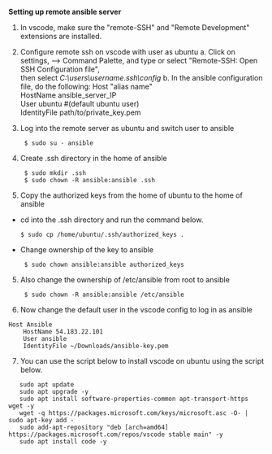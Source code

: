 **Setting up remote ansible server**
1. In vscode, make sure the "remote-SSH" and "Remote Development" extensions are installed.
2. Configure remote ssh on vscode with user as ubuntu
   a. Click on settings, --> Command Palette, and type or select "Remote-SSH: Open SSH Configuration file",  
   then select *C:\users\username\.ssh\config*
   b. In the ansible configuration file, do the following:
                Host "alias name"  
		    HostName ansible_server_IP  
		    User ubuntu #(default ubuntu user)  
                    IdentityFile path/to/private_key.pem  

4. Log into the remote server as ubuntu and switch user to ansible

        $ sudo su - ansible
5. Create .ssh directory in the home of ansible
   
        $ sudo mkdir .ssh
        $ sudo chown -R ansible:ansible .ssh
6. Copy the authorized keys from the home of ubuntu to the home of ansible
  - cd into the .ssh directory and run the command below.

        $ sudo cp /home/ubuntu/.ssh/authorized_keys .

  - Change ownership of the key to ansible

         $ sudo chown ansible:ansible authorized_keys
5. Also change the ownership of /etc/ansible from root to ansible

        $ sudo chown -R ansible:ansible /etc/ansible
6. Now change the default user in the vscode config to log in as ansible
```
Host Ansible
    HostName 54.183.22.101
    User ansible
    IdentityFile ~/Downloads/ansible-key.pem
```

7. You can use the script below to install vscode on ubuntu using the script below.
```   
   sudo apt update
   sudo apt upgrade -y
   sudo apt install software-properties-common apt-transport-https wget -y
   wget -q https://packages.microsoft.com/keys/microsoft.asc -O- | sudo apt-key add -
   sudo add-apt-repository "deb [arch=amd64] https://packages.microsoft.com/repos/vscode stable main" -y
   sudo apt install code -y
```
